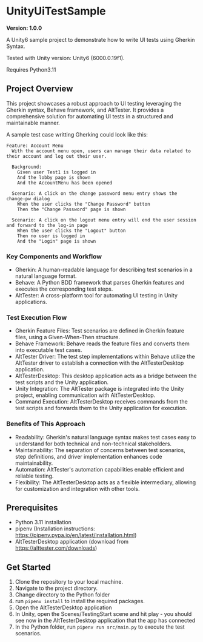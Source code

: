 # UnityUiTestSample
__Version: 1.0.0__

A Unity6 sample project to demonstrate how to write UI tests using Gherkin Syntax.

Tested with Unity version: Unity6 (6000.0.19f1).

Requires Python3.11

## Project Overview
This project showcases a robust approach to UI testing leveraging the Gherkin syntax, Behave framework, and AltTester. It provides a comprehensive solution for automating UI tests in a structured and maintainable manner.

A sample test case writting Gherking could look like this:

```Gherkin
Feature: Account Menu
  With the account menu open, users can manage their data related to their account and log out their user.

  Background:
    Given user Test1 is logged in
    And the lobby page is shown
    And the AccountMenu has been opened

  Scenario: A click on the change password menu entry shows the change-pw dialog
    When the user clicks the "Change Password" button
    Then the "Change Password" page is shown

  Scenario: A click on the logout menu entry will end the user session and forward to the log-in page
    When the user clicks the "Logout" button
    Then no user is logged in
    And the "Login" page is shown
``` 

### Key Components and Workflow

- Gherkin: A human-readable language for describing test scenarios in a natural language format.
- Behave: A Python BDD framework that parses Gherkin features and executes the corresponding test steps.
- AltTester: A cross-platform tool for automating UI testing in Unity applications.

### Test Execution Flow
- Gherkin Feature Files: Test scenarios are defined in Gherkin feature files, using a Given-When-Then structure.
- Behave Framework: Behave reads the feature files and converts them into executable test cases.
- AltTester Driver: The test step implementations within Behave utilize the AltTester driver to establish a connection with the AltTesterDesktop application.
- AltTesterDesktop: This desktop application acts as a bridge between the test scripts and the Unity application.
- Unity Integration: The AltTester package is integrated into the Unity project, enabling communication with AltTesterDesktop.
- Command Execution: AltTesterDesktop receives commands from the test scripts and forwards them to the Unity application for execution.

### Benefits of This Approach
- Readability: Gherkin's natural language syntax makes test cases easy to understand for both technical and non-technical stakeholders.
- Maintainability: The separation of concerns between test scenarios, step definitions, and driver implementation enhances code maintainability.
- Automation: AltTester's automation capabilities enable efficient and reliable testing.
- Flexibility: The AltTesterDesktop acts as a flexible intermediary, allowing for customization and integration with other tools.

## Prerequisites
- Python 3.11 installation
- pipenv (Installation instructions: https://pipenv.pypa.io/en/latest/installation.html)
- AltTesterDesktop application (download from https://alttester.com/downloads)

## Get Started
1. Clone the repository to your local machine.
2. Navigate to the project directory.
3. Change directory to the Python folder
4. run `pipenv install` to install the required packages.
5. Open the AltTesterDesktop application
5. In Unity, open the Scenes/TestingStart scene and hit play - you should see now in the AltTesterDesktop application that the app has connected
6. In the Python folder, run `pipenv run src/main.py` to execute the test scenarios.
